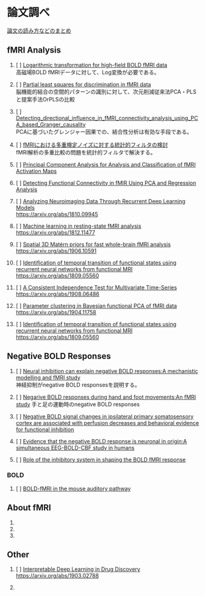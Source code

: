 # 論文調べ
[論文の読み方などのまとめ](./how_to_read_summarize.md)
## fMRI Analysis

1. [ ] [Logarithmic transformation for high-field BOLD fMRI data](./paper/fMRI_Analysis/1/fMRI_Analysis1.md)  
高磁場BOLD fMRIデータに対して、Log変換が必要である。

2. [ ] [Partial least squares for discrimination in fMRI data](./paper/fMRI_Analysis/2/fMRI_Analysis2.md)  
脳機能的結合の空間的パターンの識別に対して、次元削減従来法PCA・PLSと提案手法OrPLSの比較

3. [ ] [Detecting_directional_influence_in_fMRI_connectivity_analysis_using_PCA_based_Granger_causality](./paper/fMRI_Analysis/3/fMRI_Analysis3.md)  
PCAに基づいたグレンジャー因果での、結合性分析は有効な手段である。


4. [ ] [fMRIにおける多重検定ノイズに対する統計的フィルタの検討](paper/fMRI_Analysis/4/fMRI_Analysis4.md)  
fMRI解析の多重比較の問題を統計的フィルタで解決する。


5. [ ] [Principal Component Analysis for Analysis and Classification of fMRI Activation Maps](paper/fMRI_Analysis/5/fMRI_Analysis5.md)  

6. [ ] [Detecting Functional Connectivity in fMIR Using PCA and Regression Analysis](paper/fMRI_Analysis/6/fMRI_Analysis6.md)  

7. [ ] [Analyzing Neuroimaging Data Through Recurrent Deep Learning Models]()  
https://arxiv.org/abs/1810.09945

8. [ ] [Machine learning in resting-state fMRI analysis]()  
https://arxiv.org/abs/1812.11477

9. [ ] [Spatial 3D Matérn priors for fast whole-brain fMRI analysis]()  
https://arxiv.org/abs/1906.10591

10. [ ] [Identification of temporal transition of functional states using recurrent neural networks from functional MRI]()
https://arxiv.org/abs/1809.05560

11. [ ] [A Consistent Independence Test for Multivariate Time-Series]()
https://arxiv.org/abs/1908.06486

12. [ ] [Parameter clustering in Bayesian functional PCA of fMRI data]()
https://arxiv.org/abs/1904.11758

13. [ ] [Identification of temporal transition of functional states using recurrent neural networks from functional MRI]()
https://arxiv.org/abs/1809.05560

## Negative BOLD Responses

1. [ ] [Neural inhibition can explain negative BOLD responses:A mechanistic modelling and fMRI study](paper/Negative_BOLD_Responses/1/NBR1.md)  
神経抑制がnegative BOLD responsesを説明する。

2. [ ] [Negarive BOLD responses during hand and foot movements:An fMRI study](paper/Negative_BOLD_Responses/2/NBR2.md)
手と足の運動時のnegative BOLD responses

3. [ ] [Negative BOLD signal changes in ipsilateral primary somatosensory cortex are associated with perfusion decreases and behavioral evidence for functional inhibition](paper/Negative_BOLD_Responses/3/NBR3.md)

4. [ ] [Evidence that the negative BOLD response is neuronal in origin:A simultaneous EEG-BOLD-CBF study in humans](paper/Negative_BOLD_Responses/4/NBR4.md)


5. [ ] [Role of the inhibitory system in shaping the BOLD fMRI response](paper/Negative_BOLD_Responses/5/NBR5.md)


### BOLD
1. [ ] [BOLD-fMRI in the mouse auditory pathway](https://arxiv.org/abs/1903.08565)


## About fMRI
1.
2.
3.

## Other

1. [ ] [Interpretable Deep Learning in Drug Discovery]()
https://arxiv.org/abs/1903.02788

2.
